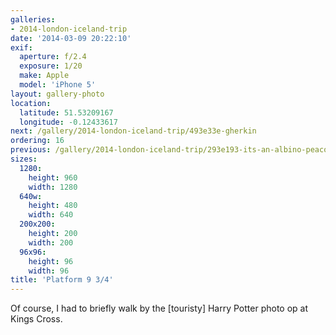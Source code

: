```yaml
---
galleries:
- 2014-london-iceland-trip
date: '2014-03-09 20:22:10'
exif:
  aperture: f/2.4
  exposure: 1/20
  make: Apple
  model: 'iPhone 5'
layout: gallery-photo
location:
  latitude: 51.53209167
  longitude: -0.12433617
next: /gallery/2014-london-iceland-trip/493e33e-gherkin
ordering: 16
previous: /gallery/2014-london-iceland-trip/293e193-its-an-albino-peacock
sizes:
  1280:
    height: 960
    width: 1280
  640w:
    height: 480
    width: 640
  200x200:
    height: 200
    width: 200
  96x96:
    height: 96
    width: 96
title: 'Platform 9 3/4'
---
```


Of course, I had to briefly walk by the [touristy] Harry Potter photo op at Kings Cross.
